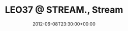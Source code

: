 ---
templateKey: event
guid: 08971b5c-6eab-11ea-99c5-002590d1d1b0
date: 2012-06-08T23:30:00+00:00
eventTime: '11:30pm'
title: 'LEO37 @ STREAM., Stream'
artist: 'LEO37 @ STREAM.'
city: Taipei
venue: Stream
group: LEO37
---